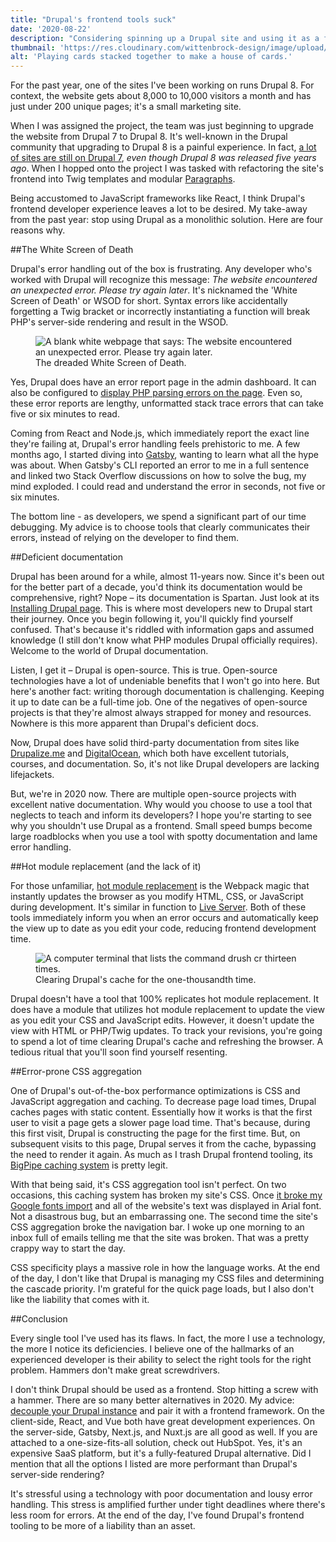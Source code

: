 ```yaml
---
title: "Drupal's frontend tools suck"
date: '2020-08-22'
description: "Considering spinning up a Drupal site and using it as a frontend too? I've got four reasons why you shouldn't do that."
thumbnail: 'https://res.cloudinary.com/wittenbrock-design/image/upload/c_scale,f_auto,q_auto:best,w_1024/v1599370266/wittenbrock-design/dont-use-drupal-as-a-frontend_zuszyl.jpg'
alt: 'Playing cards stacked together to make a house of cards.'
---
```


For the past year, one of the sites I've been working on runs Drupal 8. For context, the website gets about 8,000 to 10,000 visitors a month and has just under 200 unique pages; it's a small marketing site.

When I was assigned the project, the team was just beginning to upgrade the website from Drupal 7 to Drupal 8. It's well-known in the Drupal community that upgrading to Drupal 8 is a painful experience. In fact, [a lot of sites are still on Drupal 7](https://www.jeffgeerling.com/blog/2020/did-breaking-backwards-compatibility-kill-drupal), _even though Drupal 8 was released five years ago_. When I hopped onto the project I was tasked with refactoring the site's frontend into Twig templates and modular [Paragraphs](https://www.drupal.org/project/paragraphs).

Being accustomed to JavaScript frameworks like React, I think Drupal's frontend developer experience leaves a lot to be desired. My take-away from the past year: stop using Drupal as a monolithic solution. Here are four reasons why.

##The White Screen of Death

Drupal's error handling out of the box is frustrating. Any developer who's worked with Drupal will recognize this message: _The website encountered an unexpected error. Please try again later_. It's nicknamed the 'White Screen of Death' or WSOD for short. Syntax errors like accidentally forgetting a Twig bracket or incorrectly instantiating a function will break PHP's server-side rendering and result in the WSOD.

<figure>
  <img src="https://res.cloudinary.com/wittenbrock-design/image/upload/f_auto,q_auto:best/v1599420986/wittenbrock-design/white-screen-of-death_xeqhmd.png" alt="A blank white webpage that says: The website encountered an unexpected error. Please try again later." />
  <figcaption>The dreaded White Screen of Death.</figcaption>
</figure>

Yes, Drupal does have an error report page in the admin dashboard. It can also be configured to [display PHP parsing errors on the page](https://www.drupal.org/node/158043). Even so, these error reports are lengthy, unformatted stack trace errors that can take five or six minutes to read.

Coming from React and Node.js, which immediately report the exact line they're failing at, Drupal's error handling feels prehistoric to me. A few months ago, I started diving into [Gatsby](https://www.gatsbyjs.com/), wanting to learn what all the hype was about. When Gatsby's CLI reported an error to me in a full sentence and linked two Stack Overflow discussions on how to solve the bug, my mind exploded. I could read and understand the error in seconds, not five or six minutes.

The bottom line - as developers, we spend a significant part of our time debugging. My advice is to choose tools that clearly communicates their errors, instead of relying on the developer to find them.

##Deficient documentation

Drupal has been around for a while, almost 11-years now. Since it's been out for the better part of a decade, you'd think its documentation would be comprehensive, right? Nope – its documentation is Spartan. Just look at its [Installing Drupal page](https://www.drupal.org/docs/installing-drupal). This is where most developers new to Drupal start their journey. Once you begin following it, you'll quickly find yourself confused. That's because it's riddled with information gaps and assumed knowledge (I still don't know what PHP modules Drupal officially requires). Welcome to the world of Drupal documentation.

Listen, I get it – Drupal is open-source. This is true. Open-source technologies have a lot of undeniable benefits that I won't go into here. But here's another fact: writing thorough documentation is challenging. Keeping it up to date can be a full-time job. One of the negatives of open-source projects is that they're almost always strapped for money and resources. Nowhere is this more apparent than Drupal's deficient docs.

Now, Drupal does have solid third-party documentation from sites like [Drupalize.me](https://drupalize.me/) and [DigitalOcean](https://www.digitalocean.com/community/tags/drupal), which both have excellent tutorials, courses, and documentation. So, it's not like Drupal developers are lacking lifejackets.

But, we're in 2020 now. There are multiple open-source projects with excellent native documentation. Why would you choose to use a tool that neglects to teach and inform its developers? I hope you're starting to see why you shouldn't use Drupal as a frontend. Small speed bumps become large roadblocks when you use a tool with spotty documentation and lame error handling.

##Hot module replacement (and the lack of it)

For those unfamiliar, [hot module replacement](https://webpack.js.org/concepts/hot-module-replacement/) is the Webpack magic that instantly updates the browser as you modify HTML, CSS, or JavaScript during development. It's similar in function to [Live Server](https://www.npmjs.com/package/live-server). Both of these tools immediately inform you when an error occurs and automatically keep the view up to date as you edit your code, reducing frontend development time.

<figure>
  <img src="https://res.cloudinary.com/wittenbrock-design/image/upload/f_auto,q_auto:best/v1599420990/wittenbrock-design/drush-cache-clear_h576vu.png" alt="A computer terminal that lists the command drush cr thirteen times." />
  <figcaption>Clearing Drupal's cache for the one-thousandth time.</figcaption>
</figure>

Drupal doesn't have a tool that 100% replicates hot module replacement. It does have a module that utilizes hot module replacement to update the view as you edit your CSS and JavaScript edits. However, it doesn't update the view with HTML or PHP/Twig updates. To track your revisions, you're going to spend a lot of time clearing Drupal's cache and refreshing the browser. A tedious ritual that you'll soon find yourself resenting.

##Error-prone CSS aggregation

One of Drupal's out-of-the-box performance optimizations is CSS and JavaScript aggregation and caching. To decrease page load times, Drupal caches pages with static content. Essentially how it works is that the first user to visit a page gets a slower page load time. That's because, during this first visit, Drupal is constructing the page for the first time. But, on subsequent visits to this page, Drupal serves it from the cache, bypassing the need to render it again. As much as I trash Drupal frontend tooling, its [BigPipe caching system](https://www.drupal.org/docs/8/core/modules/big-pipe/overview) is pretty legit.

With that being said, it's CSS aggregation tool isn't perfect. On two occasions, this caching system has broken my site's CSS. Once [it broke my Google fonts import](https://www.drupal.org/forum/support/post-installation/2012-06-16/aggregate-and-compress-css-files-break-webfonts) and all of the website's text was displayed in Arial font. Not a disastrous bug, but an embarrassing one. The second time the site's CSS aggregation broke the navigation bar. I woke up one morning to an inbox full of emails telling me that the site was broken. That was a pretty crappy way to start the day.

CSS specificity plays a massive role in how the language works. At the end of the day, I don't like that Drupal is managing my CSS files and determining the cascade priority. I'm grateful for the quick page loads, but I also don't like the liability that comes with it.

##Conclusion

Every single tool I've used has its flaws. In fact, the more I use a technology, the more I notice its deficiencies. I believe one of the hallmarks of an experienced developer is their ability to select the right tools for the right problem. Hammers don't make great screwdrivers.

I don't think Drupal should be used as a frontend. Stop hitting a screw with a hammer. There are so many better alternatives in 2020. My advice: [decouple your Drupal instance](https://www.elevatedthird.com/article/what-headless-drupal) and pair it with a frontend framework. On the client-side, React, and Vue both have great development experiences. On the server-side, Gatsby, Next.js, and Nuxt.js are all good as well. If you are attached to a one-size-fits-all solution, check out HubSpot. Yes, it's an expensive SaaS platform, but it's a fully-featured Drupal alternative. Did I mention that all the options I listed are more performant than Drupal's server-side rendering?

It's stressful using a technology with poor documentation and lousy error handling. This stress is amplified further under tight deadlines where there's less room for errors. At the end of the day, I've found Drupal's frontend tooling to be more of a liability than an asset.
